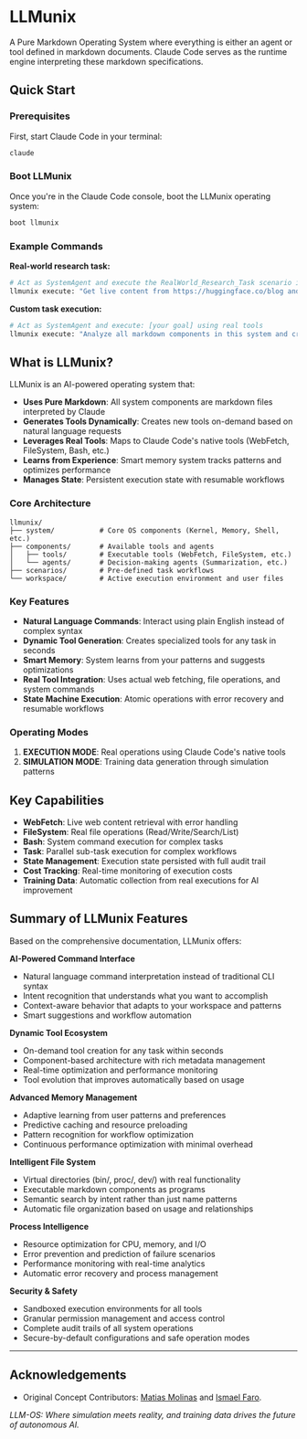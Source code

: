 # LLMunix

A Pure Markdown Operating System where everything is either an agent or tool defined in markdown documents. Claude Code serves as the runtime engine interpreting these markdown specifications.

## Quick Start

### Prerequisites
First, start Claude Code in your terminal:
```bash
claude
```

### Boot LLMunix
Once you're in the Claude Code console, boot the LLMunix operating system:
```bash
boot llmunix
```

### Example Commands

**Real-world research task:**
```bash
# Act as SystemAgent and execute the RealWorld_Research_Task scenario in EXECUTION MODE
llmunix execute: "Get live content from https://huggingface.co/blog and create a research summary"
```

**Custom task execution:**
```bash  
# Act as SystemAgent and execute: [your goal] using real tools
llmunix execute: "Analyze all markdown components in this system and create an architecture overview"
```

## What is LLMunix?

LLMunix is an AI-powered operating system that:

- **Uses Pure Markdown**: All system components are markdown files interpreted by Claude
- **Generates Tools Dynamically**: Creates new tools on-demand based on natural language requests  
- **Leverages Real Tools**: Maps to Claude Code's native tools (WebFetch, FileSystem, Bash, etc.)
- **Learns from Experience**: Smart memory system tracks patterns and optimizes performance
- **Manages State**: Persistent execution state with resumable workflows

### Core Architecture

```
llmunix/
├── system/           # Core OS components (Kernel, Memory, Shell, etc.)
├── components/       # Available tools and agents
│   ├── tools/        # Executable tools (WebFetch, FileSystem, etc.) 
│   └── agents/       # Decision-making agents (Summarization, etc.)
├── scenarios/        # Pre-defined task workflows
└── workspace/        # Active execution environment and user files
```

### Key Features

- **Natural Language Commands**: Interact using plain English instead of complex syntax
- **Dynamic Tool Generation**: Creates specialized tools for any task in seconds
- **Smart Memory**: System learns from your patterns and suggests optimizations
- **Real Tool Integration**: Uses actual web fetching, file operations, and system commands
- **State Machine Execution**: Atomic operations with error recovery and resumable workflows

### Operating Modes

1. **EXECUTION MODE**: Real operations using Claude Code's native tools
2. **SIMULATION MODE**: Training data generation through simulation patterns

## Key Capabilities

- **WebFetch**: Live web content retrieval with error handling
- **FileSystem**: Real file operations (Read/Write/Search/List)  
- **Bash**: System command execution for complex tasks
- **Task**: Parallel sub-task execution for complex workflows
- **State Management**: Execution state persisted with full audit trail
- **Cost Tracking**: Real-time monitoring of execution costs
- **Training Data**: Automatic collection from real executions for AI improvement

## Summary of LLMunix Features

Based on the comprehensive documentation, LLMunix offers:

**AI-Powered Command Interface**
- Natural language command interpretation instead of traditional CLI syntax
- Intent recognition that understands what you want to accomplish
- Context-aware behavior that adapts to your workspace and patterns
- Smart suggestions and workflow automation

**Dynamic Tool Ecosystem**  
- On-demand tool creation for any task within seconds
- Component-based architecture with rich metadata management
- Real-time optimization and performance monitoring
- Tool evolution that improves automatically based on usage

**Advanced Memory Management**
- Adaptive learning from user patterns and preferences
- Predictive caching and resource preloading  
- Pattern recognition for workflow optimization
- Continuous performance optimization with minimal overhead

**Intelligent File System**
- Virtual directories (bin/, proc/, dev/) with real functionality
- Executable markdown components as programs
- Semantic search by intent rather than just name patterns
- Automatic file organization based on usage and relationships

**Process Intelligence**
- Resource optimization for CPU, memory, and I/O
- Error prevention and prediction of failure scenarios
- Performance monitoring with real-time analytics
- Automatic error recovery and process management

**Security & Safety**
- Sandboxed execution environments for all tools
- Granular permission management and access control
- Complete audit trails of all system operations
- Secure-by-default configurations and safe operation modes

---

## Acknowledgements

*   Original Concept Contributors: [Matias Molinas](https://github.com/matiasmolinas) and [Ismael Faro](https://github.com/ismaelfaro).

*LLM-OS: Where simulation meets reality, and training data drives the future of autonomous AI.*
